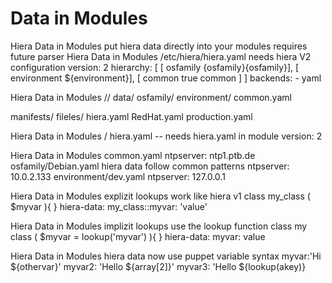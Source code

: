 # Data in Modules

Hiera Data in Modules
put hiera data directly into your modules
requires future parser
Hiera Data in Modules 
/etc/hiera/hiera.yaml
needs hiera V2 configuration 
version: 2 
hierarchy: [ [ 
osfamily {osfamily}{osfamily}], [ environment ${environment}], 
[ common true common ] ] 
backends: - yaml

Hiera Data in Modules 
<modulepath>/<modulename>/
 data/
 osfamily/
 environment/
 common.yaml
 
 manifests/ 
 fileles/ 
 hiera.yaml 
 RedHat.yaml 
 production.yaml

Hiera Data in Modules 
<modulepath></modulename>/ 
 hiera.yaml -- needs hiera.yaml in module
 version: 2

Hiera Data in Modules 
  common.yaml 
  ntpserver: ntp1.ptb.de
  osfamily/Debian.yaml 
  hiera data follow common patterns 
  ntpserver: 10.0.2.133
  environment/dev.yaml 
  ntpserver: 127.0.0.1

Hiera Data in Modules
explizit lookups work like hiera v1 
class my_class ( $myvar ){ }
hiera-data: 
my_class::myvar: 'value'

Hiera Data in Modules
implizit lookups use the lookup function 
class my class ( $myvar = lookup('myvar') ){ }
hiera-data: 
myvar: value

Hiera Data in Modules
hiera data now use puppet variable syntax 
myvar:'Hi ${othervar}' 
myvar2: 'Hello ${array[2]}'
myvar3: 'Hello ${lookup(akey)}



